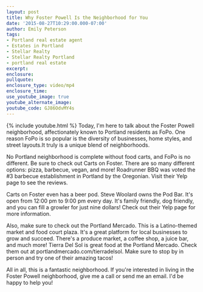 ```yaml
---
layout: post
title: Why Foster Powell Is the Neighborhood for You
date: '2015-08-27T10:29:00.000-07:00'
author: Emily Peterson
tags:
- Portland real estate agent
- Estates in Portland
- Stellar Realty
- Stellar Realty Portland
- portland real estate
excerpt:
enclosure:
pullquote:
enclosure_type: video/mp4
enclosure_time:
use_youtube_image: true
youtube_alternate_image:
youtube_code: GJ86OdvMY4s
---
```

{% include youtube.html %}
Today, I'm here to talk about the Foster Powell neighborhood, affectionately known to Portland residents as FoPo. One reason FoPo is so popular is the diversity of businesses, home styles, and street layouts.It truly is a unique blend of neighborhoods.

No Portland neighborhood is complete without food carts, and FoPo is no different. Be sure to check out Carts on Foster. There are so many different options: pizza, barbecue, vegan, and more! Roadrunner BBQ was voted the #3 barbecue establishment in Portland by the Oregonian. Visit their Yelp page to see the reviews.

Carts on Foster even has a beer pod. Steve Woolard owns the Pod Bar. It's open from 12:00 pm to 9:00 pm every day. It's family friendly, dog friendly, and you can fill a growler for just nine dollars! Check out their Yelp page for more information.

Also, make sure to check out the Portland Mercado. This is a Latino-themed market and food court plaza. It's a great platform for local businesses to grow and succeed. There's a produce market, a coffee shop, a juice bar, and much more! Tierra Del Sol is great food at the Portland Mercado. Check them out at portlandmercado.com/tierradelsol. Make sure to stop by in person and try one of their amazing tacos!

All in all, this is a fantastic neighborhood. If you're interested in living in the Foster Powell neighborhood, give me a call or send me an email. I'd be happy to help you!

